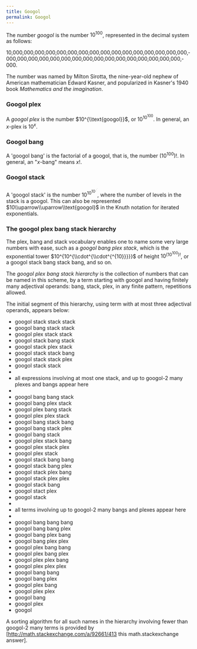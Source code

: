 ```yaml
---
title: Googol
permalink: Googol
---
```


The number *googol* is the number $10^{100}$, represented in the decimal system as follows:

10,&shy;000,&shy;000,&shy;000,&shy;000,&shy;000,&shy;000,&shy;000,&shy;000,&shy;000,&shy;000,&shy;000,&shy;000,&shy;000,&shy;000,&shy;000,&shy;000,&shy;000,&shy;000,&shy;000,&shy;000,&shy;000,&shy;000,&shy;000,&shy;000,&shy;000,&shy;000,&shy;000,&shy;000,&shy;000,&shy;000,&shy;000,&shy;000,&shy;000.

The number was named by Milton Sirotta, the nine-year-old nephew of American mathematician Edward Kasner, and popularized in Kasner's 1940 book *Mathematics and the imagination*.


### Googol plex

A *googol plex* is the number $10^{\\text{googol}}$, or $10^{10^{100}}$. In general, an $x$-plex is $10^x$.




### Googol bang

A 'googol bang' is the factorial of a googol, that is, the number $(10^{100})!$. In general, an "$x$-bang" means $x!$.


### Googol stack

A 'googol stack' is the number $10^{10^{10^{.^{.^.}}}}$, where the number of levels in the stack is a googol. This can also be represented $10\\uparrow\\uparrow\\text{googol}$ in the Knuth notation for iterated exponentials.


### The googol plex bang stack hierarchy

The plex, bang and stack vocabulary enables one to name some very large numbers with ease, such as a *googol bang plex stack*, which is the exponential tower $10^{10^{\\cdot^{\\cdot^{^{10}}}}}$ of height $10^{(10^{100})!}$, or a googol stack bang stack bang, and so on.

The *googol plex bang stack hierarchy* is the collection of numbers that can be named in
this scheme, by a term starting with googol and having
finitely many adjectival operands: bang, stack, plex, in
any finite pattern, repetitions allowed.

The initial segment of this hierarchy, using term with at most three adjectival operands, appears below:

-    googol stack stack stack
-    googol bang stack stack
-    googol plex stack stack
-    googol stack bang stack
-    googol stack plex stack
-    googol stack stack bang
-    googol stack stack plex
-    googol stack stack
-  
-    all expressions involving at most one stack, and up to googol-2 many plexes and bangs appear here
-  
-    googol bang bang stack
-    googol bang plex stack
-    googol plex bang stack
-    googol plex plex stack
-    googol bang stack bang
-    googol bang stack plex
-    googol bang stack
-    googol plex stack bang
-    googol plex stack plex
-    googol plex stack
-    googol stack bang bang
-    googol stack bang plex
-    googol stack plex bang
-    googol stack plex plex
-    googol stack bang
-    googol stact plex
-    googol stack
-  
-    all terms involving up to googol-2 many bangs and plexes appear here
-   
-    googol bang bang bang
-    googol bang bang plex
-    googol bang plex bang
-    googol bang plex plex
-    googol plex bang bang
-    googol plex bang plex
-    googol plex plex bang
-    googol plex plex plex
-    googol bang bang
-    googol bang plex
-    googol plex bang
-    googol plex plex
-    googol bang
-    googol plex
-    googol

A sorting algorithm for all such names in the hierarchy involving fewer than googol-2 many terms is provided by
[http://math.stackexchange.com/a/92661/413 this math.stackexchange answer].